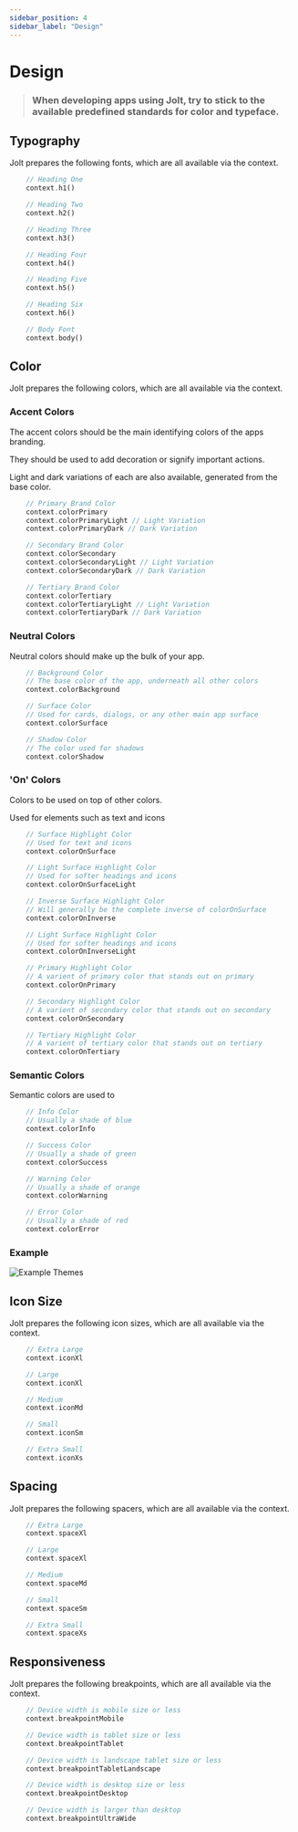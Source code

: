```yaml
---
sidebar_position: 4
sidebar_label: "Design"
---
```


# Design

> ### When developing apps using Jolt, try to stick to the available predefined standards for color and typeface.

## Typography

Jolt prepares the following fonts, which are all available via the context.

```dart
    // Heading One
    context.h1()

    // Heading Two
    context.h2()

    // Heading Three
    context.h3()

    // Heading Four
    context.h4()

    // Heading Five
    context.h5()

    // Heading Six
    context.h6()

    // Body Font
    context.body()
```

## Color

Jolt prepares the following colors, which are all available via the context.

### Accent Colors

The accent colors should be the main identifying colors of the apps branding.

They should be used to add decoration or signify important actions.

Light and dark variations of each are also available, generated from the base color.

```dart
    // Primary Brand Color
    context.colorPrimary
    context.colorPrimaryLight // Light Variation
    context.colorPrimaryDark // Dark Variation

    // Secondary Brand Color
    context.colorSecondary
    context.colorSecondaryLight // Light Variation
    context.colorSecondaryDark // Dark Variation

    // Tertiary Brand Color
    context.colorTertiary
    context.colorTertiaryLight // Light Variation
    context.colorTertiaryDark // Dark Variation
```

### Neutral Colors

Neutral colors should make up the bulk of your app.

```dart
    // Background Color
    // The base color of the app, underneath all other colors
    context.colorBackground

    // Surface Color
    // Used for cards, dialogs, or any other main app surface
    context.colorSurface

    // Shadow Color
    // The color used for shadows
    context.colorShadow
```

### 'On' Colors

Colors to be used on top of other colors.

Used for elements such as text and icons

```dart
    // Surface Highlight Color
    // Used for text and icons
    context.colorOnSurface

    // Light Surface Highlight Color
    // Used for softer headings and icons
    context.colorOnSurfaceLight

    // Inverse Surface Highlight Color
    // Will generally be the complete inverse of colorOnSurface
    context.colorOnInverse

    // Light Surface Highlight Color
    // Used for softer headings and icons
    context.colorOnInverseLight

    // Primary Highlight Color
    // A varient of primary color that stands out on primary
    context.colorOnPrimary

    // Secondary Highlight Color
    // A varient of secondary color that stands out on secondary
    context.colorOnSecondary

    // Tertiary Highlight Color
    // A varient of tertiary color that stands out on tertiary
    context.colorOnTertiary
```

### Semantic Colors

Semantic colors are used to

```dart
    // Info Color
    // Usually a shade of blue
    context.colorInfo

    // Success Color
    // Usually a shade of green
    context.colorSuccess

    // Warning Color
    // Usually a shade of orange
    context.colorWarning

    // Error Color
    // Usually a shade of red
    context.colorError
```

### Example

![Example Themes](/img/docs/workflow/ExampleThemes.png)

## Icon Size

Jolt prepares the following icon sizes, which are all available via the context.

```dart
    // Extra Large
    context.iconXl

    // Large
    context.iconXl

    // Medium
    context.iconMd

    // Small
    context.iconSm

    // Extra Small
    context.iconXs
```

## Spacing

Jolt prepares the following spacers, which are all available via the context.

```dart
    // Extra Large
    context.spaceXl

    // Large
    context.spaceXl

    // Medium
    context.spaceMd

    // Small
    context.spaceSm

    // Extra Small
    context.spaceXs
```

## Responsiveness

Jolt prepares the following breakpoints, which are all available via the context.

```dart
    // Device width is mobile size or less
    context.breakpointMobile

    // Device width is tablet size or less
    context.breakpointTablet

    // Device width is landscape tablet size or less
    context.breakpointTabletLandscape

    // Device width is desktop size or less
    context.breakpointDesktop

    // Device width is larger than desktop
    context.breakpointUltraWide
```
